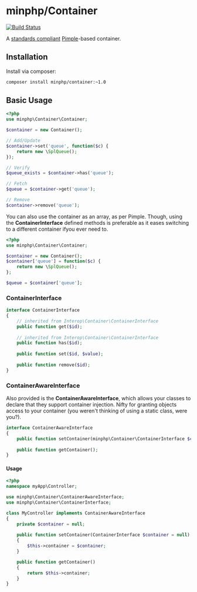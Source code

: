 # minphp/Container

[![Build Status](https://travis-ci.org/phillipsdata/minphp-container.svg?branch=1.0.0)](https://travis-ci.org/phillipsdata/minphp-container)

A [standards compliant](https://github.com/container-interop/container-interop/) [Pimple](https://github.com/silexphp/Pimple)-based container.

## Installation

Install via composer:

```sh
composer install minphp/container:~1.0
```

## Basic Usage

```php
<?php
use minphp\Container\Container;

$container = new Container();

// Add/Update
$container->set('queue', function($c) {
    return new \SplQueue();
});

// Verify
$queue_exists = $container->has('queue');

// Fetch
$queue = $container->get('queue');

// Remove
$container->remove('queue');

```

You can also use the container as an array, as per Pimple. Though, using the **ContainerInterface** defined methods is preferable as it eases switching to a different container ifyou ever need to.

```php
<?php
use minphp\Container\Container;

$container = new Container();
$container['queue'] = function($c) {
    return new \SplQueue();
};

$queue = $container['queue'];
```


### ContainerInterface

```php
interface ContainerInterface
{
    // inherited from Interop\Container\ContainerInterface
    public function get($id);
    
    // inherited from Interop\Container\ContainerInterface
    public function has($id);
    
    public function set($id, $value);
    
    public function remove($id);
}
```

### ContainerAwareInterface

Also provided is the **ContainerAwareInterface**, which allows your classes to declare that they support container injection. Nifty for granting objects access to your container (you weren't thinking of using a static class, were you?).

```php
interface ContainerAwareInterface
{
    public function setContainer(minphp\Container\ContainerInterface $container = null);
    
    public function getContainer();
}
```

#### Usage

```php
<?php
namespace myApp\Controller;

use minphp\Container\ContainerAwareInterface;
use minphp\Container\ContainerInterface;

class MyController implements ContainerAwareInterface
{
    private $container = null;
    
    public function setContainer(ContainerInterface $container = null)
    {
        $this->container = $container;
    }

    public function getContainer()
    {
        return $this->container;
    }
}

```
